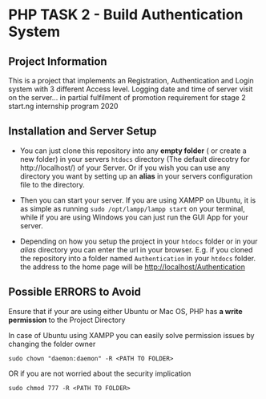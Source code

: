 # PHP TASK 2 - Build Authentication System

## Project Information
This is a project that implements an Registration, Authentication and Login system with 3 different Access level. Logging date and time of server visit on the server... in partial fulfilment of promotion requirement for stage 2 start.ng internship program 2020 

## Installation and Server Setup
+ You can just clone this repository into any **empty folder** ( or create a new folder) in your servers `htdocs` directory (The default direcotry for http://localhost/) of your Server. Or if you wish you can use any directory you want by setting up an **alias** in your servers configuration file to the directory.

+ Then you can start your server. If you are using XAMPP on Ubuntu, it is as simple as running `sudo /opt/lampp/lampp start` on your terminal, while if you are using Windows you can just run the GUI App for your server.

+ Depending on how you setup the project in your `htdocs` folder or in your _alias_ directory you can enter the url in your browser. E.g. if you cloned the repository into a folder named `Authentication` in your `htdocs` folder. the address to the home page will be [http://localhost/Authentication](http://localhost/Authentication/)

## Possible ERRORS to Avoid
Ensure that if your are using either Ubuntu or Mac OS, PHP has  **a write permission** to the Project Directory

In case of Ubuntu using XAMPP you can easily solve permission issues by changing the folder owner

```sudo chown "daemon:daemon" -R <PATH TO FOLDER>```

OR if you are not worried about the security implication

```sudo chmod 777 -R <PATH TO FOLDER>```

